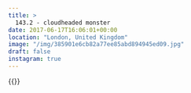 ```yaml
---
title: >
  143.2 - cloudheaded monster
date: 2017-06-17T16:06:01+00:00
location: "London, United Kingdom"
image: "/img/385901e6cb82a77ee85abd894945ed09.jpg"
draft: false
instagram: true
---
```


{{<photo src="/img/385901e6cb82a77ee85abd894945ed09.jpg">}}
